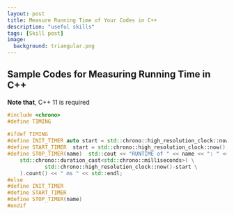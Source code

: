 ```yaml
---
layout: post
title: Measure Running Time of Your Codes in C++
description: "useful skills"
tags: [Skill post]
image:
  background: triangular.png
---
```


## Sample Codes for Measuring Running Time in C++

**Note that**, C++ 11 is required

```c++
#include <chrono>  
#define TIMING
 
#ifdef TIMING
#define INIT_TIMER auto start = std::chrono::high_resolution_clock::now();
#define START_TIMER  start = std::chrono::high_resolution_clock::now();
#define STOP_TIMER(name)  std::cout << "RUNTIME of " << name << ": " << \
    std::chrono::duration_cast<std::chrono::milliseconds>( \
            std::chrono::high_resolution_clock::now()-start \
    ).count() << " ms " << std::endl; 
#else
#define INIT_TIMER
#define START_TIMER
#define STOP_TIMER(name)
#endif
```
  


